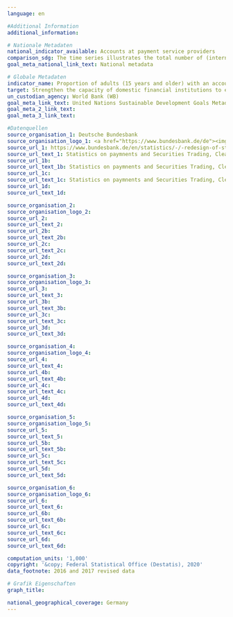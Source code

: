 ```yaml
---
language: en

#Additional Information
additional_information: 

# Nationale Metadaten
national_indicator_available: Accounts at payment service providers
comparison_sdg: The time series illustrates the total number of (internet/PC-linked) transferable overnight deposits, while the global metadata request the percentage of adults owning accounts. Therefore the values differ.
goal_meta_national_link_text: National metadata

# Globale Metadaten
indicator_name: Proportion of adults (15 years and older) with an account at a bank or other financial institution or with a mobile-money-service provider
target: Strengthen the capacity of domestic financial institutions to encourage and expand access to banking, insurance and financial services for all
un_custodian_agency: World Bank (WB)
goal_meta_link_text: United Nations Sustainable Development Goals Metadata
goal_meta_2_link_text: 
goal_meta_3_link_text: 

#Datenquellen
source_organisation_1: Deutsche Bundesbank
source_organisation_logo_1: <a href="https://www.bundesbank.de/de"><img src="https://g205sdgs.github.io/sdg-indicators/public/OrgImgEnbundesbank.png" alt="Logo bundesbank " style="height: 60px; width: 148px" /></a>
source_url_1: https://www.bundesbank.de/en/statistics/-/-redesign-of-statistics-web-pages-798878
source_url_text_1: Statistics on paymnents and Securities Trading, Clearing and Settlement in Germany 2007 to 2013 – Institutions offering payment services to non-MFIs, table 4
source_url_1b: 
source_url_text_1b: Statistics on paymnents and Securities Trading, Clearing and Settlement in Germany 2013 to 2017 – Institutions offering payment services to non-MFIs, table 4
source_url_1c: 
source_url_text_1c: Statistics on paymnents and Securities Trading, Clearing and Settlement in Germany 2007 to 2013 – Terminals provided by resident PSPs - ATMs, table 5
source_url_1d: 
source_url_text_1d: 

source_organisation_2: 
source_organisation_logo_2: 
source_url_2: 
source_url_text_2: 
source_url_2b: 
source_url_text_2b: 
source_url_2c: 
source_url_text_2c: 
source_url_2d: 
source_url_text_2d: 

source_organisation_3: 
source_organisation_logo_3: 
source_url_3: 
source_url_text_3: 
source_url_3b: 
source_url_text_3b: 
source_url_3c: 
source_url_text_3c: 
source_url_3d: 
source_url_text_3d: 

source_organisation_4: 
source_organisation_logo_4: 
source_url_4: 
source_url_text_4: 
source_url_4b: 
source_url_text_4b: 
source_url_4c: 
source_url_text_4c: 
source_url_4d: 
source_url_text_4d: 

source_organisation_5: 
source_organisation_logo_5: 
source_url_5: 
source_url_text_5: 
source_url_5b: 
source_url_text_5b: 
source_url_5c: 
source_url_text_5c: 
source_url_5d: 
source_url_text_5d: 

source_organisation_6: 
source_organisation_logo_6: 
source_url_6: 
source_url_text_6: 
source_url_6b: 
source_url_text_6b: 
source_url_6c: 
source_url_text_6c: 
source_url_6d: 
source_url_text_6d: 

computation_units: '1,000'
copyright: '&copy; Federal Statistical Office (Destatis), 2020'
data_footnote: 2016 and 2017 revised data

# Grafik Eigenschaften
graph_title: 

national_geographical_coverage: Germany
---
```



